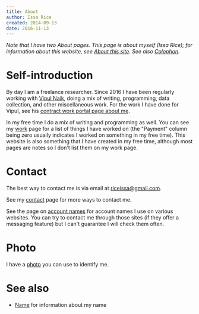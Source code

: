 ```yaml
---
title: About
author: Issa Rice
created: 2014-09-13
date: 2016-11-13
---
```


*Note that I have two About pages. This page is about myself (Issa Rice); for information about this website, see [About this site](). See also [Colophon]().*

# Self-introduction

By day I am a freelance researcher. Since 2016 I have been regularly
working with [Vipul Naik](https://vipulnaik.com/), doing a mix of writing, programming, data collection, and other miscellaneous work. For the work I have
done for Vipul, see his [contract work portal page about me](https://contractwork.vipulnaik.com/worker.php?worker=Issa+Rice).

In my free time I do a mix of writing and programming as well. You can see
my [work]() page for a list of things I have worked on (the "Payment" column
being zero usually indicates I worked on something in my free time). This
website is also something that I have created in my free time, although most
pages are notes so I don't list them on my work page.

# Contact

The best way to contact me is via email at
[riceissa@gmail.com](mailto:riceissa@gmail.com).

See my [contact]() page for more ways to contact me.

See the page on [account names]() for account names I use on various websites.
You can try to contact me through those sites (if they offer a messaging
feature) but I can't guarantee I will check them often.

# Photo

I have a [photo](identification-photo.jpg) you can use to identify me.

# See also

- [Name]() for information about my name
